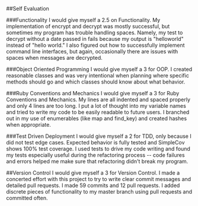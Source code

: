 ##Self Evaluation

###Functionality
I would give myself a 2.5 on Functionality. My implementation of encrypt and decrypt was mostly successful, but sometimes my program has trouble handling spaces. Namely, my test to decrypt without a date passed in fails because my output is "helloworld" instead of "hello world." I also figured out how to successfully implement command line interfaces, but again, occasionally there are issues with spaces when messages are decrypted.

###Object Oriented Programming
I would give myself a 3 for OOP. I created reasonable classes and was very intentional when planning where specific methods should go and which classes should know about what behavior.


###Ruby Conventions and Mechanics
I would give myself a 3 for Ruby Conventions and Mechanics. My lines are all indented and spaced properly and only 4 lines are too long. I put a lot of thought into my variable names and tried to write my code to be easily readable to future users. I branched out in my use of enumerables (like map and find_key) and created hashes when appropriate.

###Test Driven Deployment
I would give myself a 2 for TDD, only because I did not test edge cases. Expected behavior is fully tested and SimpleCov shows 100% test coverage. I used tests to drive my code writing and found my tests especially useful during the refactoring process -- code failures and errors helped me make sure that refactoring didn't break my program.


##Version Control
I would give myself a 3 for Version Control. I made a concerted effort with this project to try to write clear commit messages and detailed pull requests. I made 59 commits and 12 pull requests. I added discrete pieces of functionality to my master branch using pull requests and committed often.
